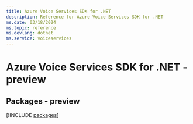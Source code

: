 ```yaml
---
title: Azure Voice Services SDK for .NET
description: Reference for Azure Voice Services SDK for .NET
ms.date: 03/18/2024
ms.topic: reference
ms.devlang: dotnet
ms.service: voiceservices
---
```

# Azure Voice Services SDK for .NET - preview
## Packages - preview
[!INCLUDE [packages](voice-services-index.md)]
